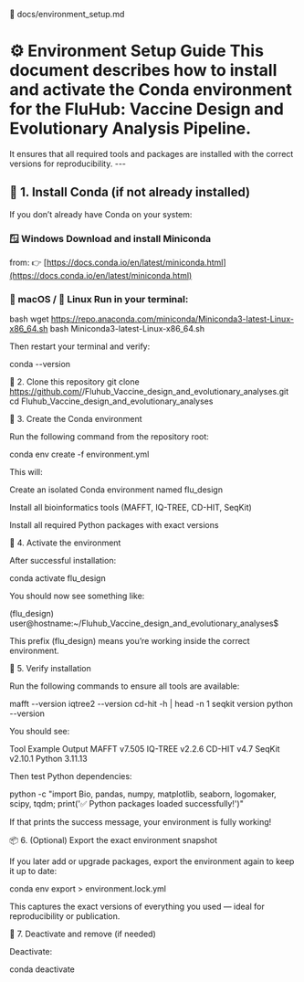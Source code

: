 📄 docs/environment_setup.md 
# ⚙️ Environment Setup Guide This document describes how to install and activate the Conda environment for the **FluHub: Vaccine Design and Evolutionary Analysis Pipeline**. 
It ensures that all required tools and packages are installed with the correct versions for reproducibility. --- 
## 🧩 1. Install Conda (if not already installed)
If you don’t already have Conda on your system: 
### 🪟 Windows Download and install **Miniconda** 
from: 👉 [https://docs.conda.io/en/latest/miniconda.html](https://docs.conda.io/en/latest/miniconda.html) 
### 🍎 macOS / 🐧 Linux Run in your terminal:
bash
wget https://repo.anaconda.com/miniconda/Miniconda3-latest-Linux-x86_64.sh
bash Miniconda3-latest-Linux-x86_64.sh

Then restart your terminal and verify:

conda --version

🧪 2. Clone this repository
git clone https://github.com/<your-username>/Fluhub_Vaccine_design_and_evolutionary_analyses.git
cd Fluhub_Vaccine_design_and_evolutionary_analyses

🧱 3. Create the Conda environment

Run the following command from the repository root:

conda env create -f environment.yml


This will:

Create an isolated Conda environment named flu_design

Install all bioinformatics tools (MAFFT, IQ-TREE, CD-HIT, SeqKit)

Install all required Python packages with exact versions

🚀 4. Activate the environment

After successful installation:

conda activate flu_design


You should now see something like:

(flu_design) user@hostname:~/Fluhub_Vaccine_design_and_evolutionary_analyses$


This prefix (flu_design) means you’re working inside the correct environment.

🧠 5. Verify installation

Run the following commands to ensure all tools are available:

mafft --version
iqtree2 --version
cd-hit -h | head -n 1
seqkit version
python --version


You should see:

Tool	Example Output
MAFFT	v7.505
IQ-TREE	v2.2.6
CD-HIT	v4.7
SeqKit	v2.10.1
Python	3.11.13

Then test Python dependencies:

python -c "import Bio, pandas, numpy, matplotlib, seaborn, logomaker, scipy, tqdm; print('✅ Python packages loaded successfully!')"


If that prints the success message, your environment is fully working!

📦 6. (Optional) Export the exact environment snapshot

If you later add or upgrade packages, export the environment again to keep it up to date:

conda env export > environment.lock.yml


This captures the exact versions of everything you used — ideal for reproducibility or publication.

🧹 7. Deactivate and remove (if needed)

Deactivate:

conda deactivate
